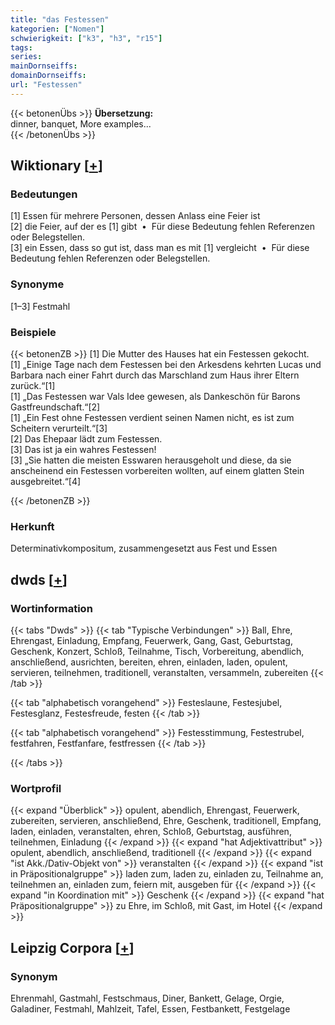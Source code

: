 ```yaml
---
title: "das Festessen"
kategorien: ["Nomen"]
schwierigkeit: ["k3", "h3", "r15"]
tags:
series:
mainDornseiffs:
domainDornseiffs:
url: "Festessen"
---
```


{{< betonenÜbs >}}
**Übersetzung:**  
dinner, banquet, More examples...  
{{< /betonenÜbs >}}

## Wiktionary [[+](https://de.wiktionary.org/wiki/Festessen)]

### Bedeutungen
[1] Essen für mehrere Personen, dessen Anlass eine Feier ist  
[2] die Feier, auf der es [1] gibt  •  Für diese Bedeutung fehlen Referenzen oder Belegstellen.  
[3] ein Essen, dass so gut ist, dass man es mit [1] vergleicht  •  Für diese Bedeutung fehlen Referenzen oder Belegstellen.  

### Synonyme
[1–3] Festmahl  

### Beispiele
{{< betonenZB >}}
[1] Die Mutter des Hauses hat ein Festessen gekocht.  
[1] „Einige Tage nach dem Festessen bei den Arkesdens kehrten Lucas und Barbara nach einer Fahrt durch das Marschland zum Haus ihrer Eltern zurück.“[1]  
[1] „Das Festessen war Vals Idee gewesen, als Dankeschön für Barons Gastfreundschaft.“[2]  
[1] „Ein Fest ohne Festessen verdient seinen Namen nicht, es ist zum Scheitern verurteilt.“[3]  
[2] Das Ehepaar lädt zum Festessen.  
[3] Das ist ja ein wahres Festessen!  
[3] „Sie hatten die meisten Esswaren herausgeholt und diese, da sie anscheinend ein Festessen vorbereiten wollten, auf einem glatten Stein ausgebreitet.“[4]  

{{< /betonenZB >}}
### Herkunft
Determinativkompositum, zusammengesetzt aus Fest und Essen  



## dwds [[+](https://www.dwds.de/wb/Festessen)]

### Wortinformation
{{< tabs "Dwds" >}}
{{< tab "Typische Verbindungen" >}}
Ball, Ehre, Ehrengast, Einladung, Empfang, Feuerwerk, Gang, Gast, Geburtstag, Geschenk, Konzert, Schloß, Teilnahme, Tisch, Vorbereitung, abendlich, anschließend, ausrichten, bereiten, ehren, einladen, laden, opulent, servieren, teilnehmen, traditionell, veranstalten, versammeln, zubereiten
{{< /tab >}}

{{< tab "alphabetisch vorangehend" >}}
Festeslaune, Festesjubel, Festesglanz, Festesfreude, festen
{{< /tab >}}

{{< tab "alphabetisch vorangehend" >}}
Festesstimmung, Festestrubel, festfahren, Festfanfare, festfressen
{{< /tab >}}

{{< /tabs >}}

### Wortprofil
{{< expand "Überblick" >}} opulent, abendlich, Ehrengast, Feuerwerk, zubereiten, servieren, anschließend, Ehre, Geschenk, traditionell, Empfang, laden, einladen, veranstalten, ehren, Schloß, Geburtstag, ausführen, teilnehmen, Einladung {{< /expand >}}
{{< expand "hat Adjektivattribut" >}} opulent, abendlich, anschließend, traditionell {{< /expand >}}
{{< expand "ist Akk./Dativ-Objekt von" >}} veranstalten {{< /expand >}}
{{< expand "ist in Präpositionalgruppe" >}} laden zum, laden zu, einladen zu, Teilnahme an, teilnehmen an, einladen zum, feiern mit, ausgeben für {{< /expand >}}
{{< expand "in Koordination mit" >}} Geschenk {{< /expand >}}
{{< expand "hat Präpositionalgruppe" >}} zu Ehre, im Schloß, mit Gast, im Hotel {{< /expand >}}

## Leipzig Corpora [[+](https://corpora.uni-leipzig.de/en/res?word=Festessen&corpusId=deu_newscrawl-public_2018)]


### Synonym
Ehrenmahl, Gastmahl, Festschmaus, Diner, Bankett, Gelage, Orgie, Galadiner, Festmahl, Mahlzeit, Tafel, Essen, Festbankett, Festgelage


